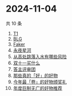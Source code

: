 # 2024-11-04

共 10 条

<!-- BEGIN -->
<!-- 最后更新时间 Mon Nov 04 2024 02:19:43 GMT+0800 (China Standard Time) -->

1. [T1](https://www.zhihu.com/search?q=T1)
1. [BLG](https://www.zhihu.com/search?q=BLG)
1. [Faker](https://www.zhihu.com/search?q=Faker)
1. [永夜星河](https://www.zhihu.com/search?q=永夜星河)
1. [从高处跳落入水有哪些风险](https://www.zhihu.com/search?q=从高处跳落入水有哪些风险)
1. [双十一买什么](https://www.zhihu.com/search?q=双十一买什么)
1. [答主评审团](https://www.zhihu.com/search?q=答主评审团)
1. [那些真的「好」的好物](https://www.zhihu.com/search?q=那些真的「好」的好物)
1. [今年最「卷」的好物颁奖礼](https://www.zhihu.com/search?q=今年最「卷」的好物颁奖礼)
1. [年度巨制无广的好物推荐](https://www.zhihu.com/search?q=年度巨制无广的好物推荐)

<!-- END -->
